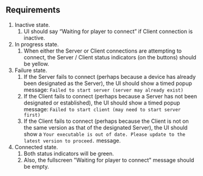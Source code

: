 ## Requirements

1. Inactive state.
    1. UI should say “Waiting for player to connect” if Client connection is inactive.
2. In progress state.
    1. When either the Server or Client connections are attempting to connect, the Server / Client status indicators (on the buttons) should be yellow.
3. Failure state.
    1. If the Server fails to connect (perhaps because a device has already been designated as the Server), the UI should show a timed popup message: `Failed to start server (server may already exist)`
    2. If the Client fails to connect (perhaps because a Server has not been designated or established), the UI should show a timed popup message: `Failed to start client (may need to start server first)`
    3. If the Client fails to connect (perhaps because the Client is not on the same version as that of the designated Server), the UI should show a `Your executable is out of date. Please update to the latest version to proceed.` message.
4. Connected state.
    1. Both status indicators will be green.
    2. Also, the fullscreen "Waiting for player to connect" message should be empty.
